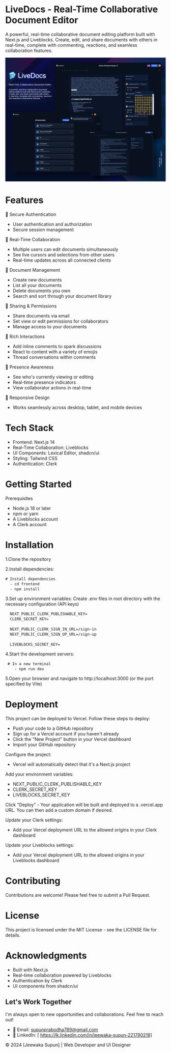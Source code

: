 # LiveDocs - Real-Time Collaborative Document Editor


A powerful, real-time collaborative document editing platform built with Next.js and Liveblocks. Create, edit, and share documents with others in real-time, complete with commenting, reactions, and seamless collaboration features.

![LiveDocs](./screenshots/livedocs.png)

# Features

🔐 Secure Authentication

- User authentication and authorization
- Secure session management


📝 Real-Time Collaboration

- Multiple users can edit documents simultaneously
- See live cursors and selections from other users
- Real-time updates across all connected clients


📑 Document Management

- Create new documents
- List all your documents
- Delete documents you own
- Search and sort through your document library


🤝 Sharing & Permissions

- Share documents via email
- Set view or edit permissions for collaborators
- Manage access to your documents


💬 Rich Interactions

- Add inline comments to spark discussions
- React to content with a variety of emojis
- Thread conversations within comments


👥 Presence Awareness

- See who's currently viewing or editing
- Real-time presence indicators
- View collaborator actions in real-time


📱 Responsive Design

- Works seamlessly across desktop, tablet, and mobile devices

# Tech Stack

- Frontend: Next.js 14
- Real-Time Collaboration: Liveblocks
- UI Components: Lexical Editor, shadcn/ui
- Styling: Tailwind CSS
- Authentication: Clerk

# Getting Started

Prerequisites

- Node.js 18 or later
- npm or yarn
- A Liveblocks account
- A Clerk account

# Installation

1.Clone the repository
    
2.Install dependencies:

    # Install dependencies
      - cd frontend
      - npm install
      
3.Set up environment variables:
     Create .env files in root directory with the necessary configuration (API keys)
     
      NEXT_PUBLIC_CLERK_PUBLISHABLE_KEY=
      CLERK_SECRET_KEY=

      NEXT_PUBLIC_CLERK_SIGN_IN_URL=/sign-in
      NEXT_PUBLIC_CLERK_SIGN_UP_URL=/sign-up

      LIVEBLOCKS_SECRET_KEY=
     
4.Start the development servers:

     # In a new terminal
        - npm run dev

5.Open your browser and navigate to http://localhost:3000 (or the port specified by Vite)

# Deployment

This project can be deployed to Vercel. Follow these steps to deploy:

- Push your code to a GitHub repository
- Sign up for a Vercel account if you haven't already
- Click the "New Project" button in your Vercel dashboard
- Import your GitHub repository
  
Configure the project:

- Vercel will automatically detect that it's a Next.js project
  
Add your environment variables:

- NEXT_PUBLIC_CLERK_PUBLISHABLE_KEY
- CLERK_SECRET_KEY
- LIVEBLOCKS_SECRET_KEY

Click "Deploy" - Your application will be built and deployed to a .vercel.app URL. You can then add a custom domain if desired.
  
Update your Clerk settings:

- Add your Vercel deployment URL to the allowed origins in your Clerk dashboard

Update your Liveblocks settings:

- Add your Vercel deployment URL to the allowed origins in your Liveblocks dashboard

# Contributing

Contributions are welcome! Please feel free to submit a Pull Request.

# License

This project is licensed under the MIT License - see the LICENSE file for details.

# Acknowledgments

- Built with Next.js
- Real-time collaboration powered by Liveblocks
- Authentication by Clerk
- UI components from shadcn/ui

## Let's Work Together

I'm always open to new opportunities and collaborations. Feel free to reach out!

- 📧 Email: supunprabodha789@gmail.com
- 🔗 LinkedIn: [ https://lk.linkedin.com/in/jeewaka-supun-221780218]



© 2024 [Jeewaka Supun] | Web Developer and UI Designer
